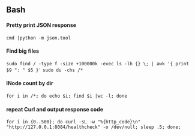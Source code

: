 Bash
----

#### Pretty print JSON response
`cmd |python -m json.tool`

#### Find big files
`sudo find / -type f -size +100000k -exec ls -lh {} \; | awk '{ print $9 ": " $5 }'`
`sudo du -chs /*`

#### INode count by dir
`for i in /*; do echo $i; find $i |wc -l; done`

#### repeat Curl and output response code
`for i in {0..500}; do curl -sL -w "%{http_code}\n" "http://127.0.0.1:8084/healthcheck" -o /dev/null; sleep .5; done;`
